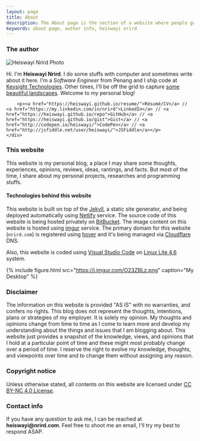 ```yaml
---
layout: page
title: About
description: The About page is the section of a website where people go to find out about the website they're on.
keywords: about page, author info, heiswayi nrird
---
```


### The author

<div class="author-info">
	<div class="with-avatar">
		<div class="photo">
			<img src="https://avatars0.githubusercontent.com/u/13794983?v=4" alt="Heiswayi Nrird Photo">
		</div>
		<p class="intro-text">Hi. I'm <strong>Heiswayi Nrird</strong>. I do some stuffs with computer and sometimes write about it here. I'm a <em>Software Engineer</em> from Penang and I ship code at <a href="https://www.keysight.com">Keysight Technologies</a>. Other times, I'll be off the grid to capture <a href="{{ "/photography" | prepend: site.baseurl | prepend: site.url }}"><i class="em em-camera_with_flash"></i> some beautiful landscapes</a>. Welcome to my personal blog!</p>

		<p><a href="https://heiswayi.github.io/resume/">Résumé/CV</a> // <a href="https://my.linkedin.com/in/nrird">LinkedIn</a> // <a href="https://heiswayi.github.io/repo">GitHub</a> // <a href="https://heiswayi.github.io/gist">Gist</a> // <a href="http://codepen.io/heiswayi/">CodePen</a> // <a href="http://jsfiddle.net/user/heiswayi/">JSFiddle</a></p>
	</div>

</div>

### This website

This website is my personal blog, a place I may share some thoughts, experiences, opinions, reviews, ideas, rantings, and facts. But most of the time, I share about my personal projects, researches and programming stuffs.

#### Technologies behind this website

This website is built on top of the [Jekyll](http://jekyllrb.com), a static site generator, and being deployed automatically using [Netlify](https://www.netlify.com/) service. The source code of this website is being hosted privately on [BitBucket](https://bitbucket.org/heiswayi/). The image content on this website is hosted using [imgur](https://imgur.com/) service. The primary domain for this website (`nrird.com`) is registered using [hover](https://www.hover.com/) and it's being managed via [Cloudflare](https://www.cloudflare.com/) DNS.

Also, this website is coded using [Visual Studio Code](https://code.visualstudio.com/) on [Linux Lite 4.6](https://www.linuxliteos.com/) system.

{%
    include figure.html 
    src="https://i.imgur.com/O23ZBLz.png" 
    caption="My Desktop"
%}

### Disclaimer

The information on this website is provided "AS IS" with no warranties, and confers no rights. This blog does not represent the thoughts, intentions, plans or strategies of my employer. It is solely my opinion. My thoughts and opinions change from time to time as I come to learn more and develop my understanding about the things and issues that I am blogging about. This website just provides a snapshot of the knowledge, views, and opinions that I hold at a particular point of time and these might most probably change over a period of time. I reserve the right to evolve my knowledge, thoughts, and viewpoints over time and to change them without assigning any reason.

### Copyright notice

Unless otherwise stated, all contents on this website are licensed under [CC BY-NC 4.0 License](https://creativecommons.org/licenses/by-nc/4.0/).

### Contact info

If you have any question to ask me, I can be reached at <strong>heiswayi<span style="display:none">-antispam-</span>@<span style="display:none">-antispam-</span>nrird.com</strong>. Feel free to shoot me an email, I'll try my best to respond ASAP.